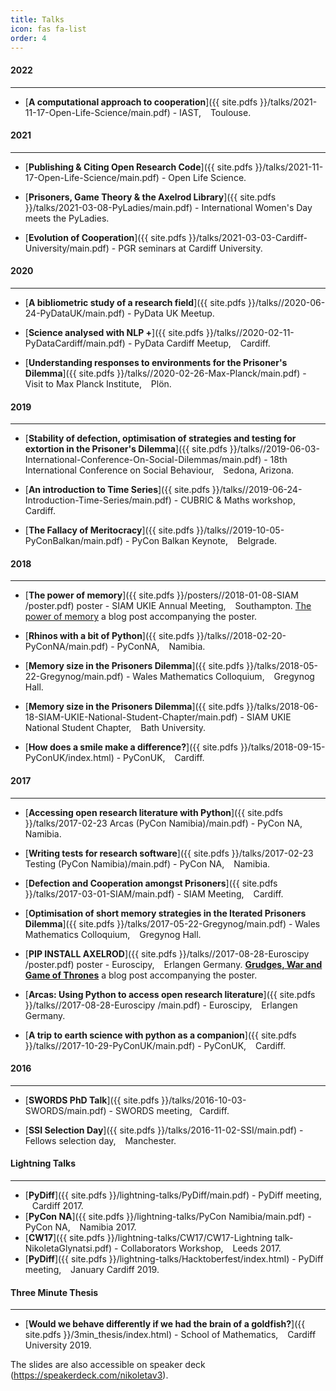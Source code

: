 ```yaml
---
title: Talks
icon: fas fa-list
order: 4
---
```


<h4>2022</h4>
<hr>

+ [**A computational approach to cooperation**]({{ site.pdfs }}/talks/2021-11-17-Open-Life-Science/main.pdf) -
IAST,  &ensp; Toulouse.

<h4>2021</h4>
<hr>

+ [**Publishing \& Citing Open Research Code**]({{ site.pdfs }}/talks/2021-11-17-Open-Life-Science/main.pdf) -
Open Life Science.

+ [**Prisoners, Game Theory & the Axelrod Library**]({{ site.pdfs }}/talks/2021-03-08-PyLadies/main.pdf) -
International Women's Day meets the PyLadies.

+ [**Evolution of Cooperation**]({{ site.pdfs }}/talks/2021-03-03-Cardiff-University/main.pdf) -
PGR seminars at Cardiff University.

<h4>2020</h4>
<hr>

+ [**A bibliometric study of a research field**]({{ site.pdfs }}/talks//2020-06-24-PyDataUK/main.pdf) - PyData UK Meetup.

+ [**Science analysed with NLP +**]({{ site.pdfs }}/talks//2020-02-11-PyDataCardiff/main.pdf) - PyData Cardiff Meetup, &ensp; Cardiff.

+ [**Understanding responses to environments for the Prisoner's Dilemma**]({{ site.pdfs }}/talks//2020-02-26-Max-Planck/main.pdf) - Visit to Max Planck Institute, &ensp; Plön.

<h4>2019</h4>
<hr>

+ [**Stability of defection, optimisation of strategies and testing for extortion in the Prisoner's Dilemma**]({{ site.pdfs }}/talks//2019-06-03- International-Conference-On-Social-Dilemmas/main.pdf) - 18th International Conference on Social Behaviour, &ensp; Sedona, Arizona.

+ [**An introduction to Time Series**]({{ site.pdfs }}/talks//2019-06-24-Introduction-Time-Series/main.pdf) -  CUBRIC & Maths workshop, &ensp; Cardiff.

+ [**The Fallacy of Meritocracy**]({{ site.pdfs }}/talks//2019-10-05-PyConBalkan/main.pdf) - PyCon Balkan Keynote, &ensp; Belgrade.

<h4>2018</h4>
<hr>

+ [**The power of memory**]({{ site.pdfs }}/posters//2018-01-08-SIAM
/poster.pdf) poster - SIAM UKIE Annual Meeting, &ensp; Southampton.
[The power of memory](https://nikoleta-v3.github.io/blog/2018/01/05/power-of-memory.html) a blog post accompanying the poster.

+ [**Rhinos with a bit of Python**]({{ site.pdfs }}/talks//2018-02-20-PyConNA/main.pdf) -  PyConNA, &ensp; Namibia.

+ [**Memory size in the Prisoners Dilemma**]({{ site.pdfs }}/talks/2018-05-22-Gregynog/main.pdf) - Wales Mathematics Colloquium, &ensp; Gregynog Hall.
+ [**Memory size in the Prisoners Dilemma**]({{ site.pdfs }}/talks/2018-06-18-SIAM-UKIE-National-Student-Chapter/main.pdf) - SIAM UKIE National Student Chapter, &ensp; Bath University.
+ [**How does a smile make a difference?**]({{ site.pdfs }}/talks/2018-09-15-PyConUK/index.html) - PyConUK, &ensp; Cardiff.

<h4>2017</h4>
<hr>

+ [**Accessing open research literature with Python**]({{ site.pdfs }}/talks/2017-02-23 Arcas (PyCon Namibia)/main.pdf) - PyCon NA, &ensp; Namibia.

+ [**Writing tests for research software**]({{ site.pdfs }}/talks/2017-02-23 Testing (PyCon Namibia)/main.pdf) - PyCon NA, &ensp; Namibia.

+ [**Defection and Cooperation amongst Prisoners**]({{ site.pdfs }}/talks/2017-03-01-SIAM/main.pdf) - SIAM Meeting, &ensp; Cardiff.

+ [**Optimisation of short memory strategies in the Iterated Prisoners Dilemma**]({{ site.pdfs }}/talks/2017-05-22-Gregynog/main.pdf) -
Wales Mathematics Colloquium, &ensp; Gregynog Hall.

+ [**PIP INSTALL AXELROD**]({{ site.pdfs }}/talks//2017-08-28-Euroscipy
/poster.pdf) poster - Euroscipy, &ensp; Erlangen Germany.
[**Grudges, War and Game of Thrones**](https://nikoleta-v3.github.io/blog/2017/08/23/grudges-war-GoT.html) a blog post accompanying the poster.

+ [**Arcas: Using Python to access open research literature**]({{ site.pdfs }}/talks//2017-08-28-Euroscipy
/main.pdf) - Euroscipy, &ensp; Erlangen Germany.

+ [**A trip to earth science with python as a companion**]({{ site.pdfs }}/talks//2017-10-29-PyConUK/main.pdf) - PyConUK, &ensp; Cardiff.

<h4>2016</h4>
<hr>

+ [**SWORDS PhD Talk**]({{ site.pdfs }}/talks/2016-10-03-SWORDS/main.pdf) - SWORDS meeting, &ensp;Cardiff.

+ [**SSI Selection Day**]({{ site.pdfs }}/talks/2016-11-02-SSI/main.pdf) - Fellows selection day, &ensp; Manchester.


<h4>Lightning Talks</h4>
<hr>

+ [**PyDiff**]({{ site.pdfs }}/lightning-talks/PyDiff/main.pdf) - PyDiff meeting, &ensp; Cardiff 2017.
+ [**PyCon NA**]({{ site.pdfs }}/lightning-talks/PyCon Namibia/main.pdf) - PyCon NA, &ensp; Namibia 2017.
+ [**CW17**]({{ site.pdfs }}/lightning-talks/CW17/CW17-Lightning talk-NikoletaGlynatsi.pdf) -
Collaborators Workshop, &ensp; Leeds 2017.
+ [**PyDiff**]({{ site.pdfs }}/lightning-talks/Hacktoberfest/index.html) - PyDiff meeting, &ensp; January Cardiff 2019.

<h4>Three Minute Thesis</h4>
<hr>

+ [**Would we behave differently if we had the brain of a goldfish?**]({{ site.pdfs }}/3min_thesis/index.html) - School of Mathematics, &ensp; Cardiff University 2019.


The slides are also accessible on speaker deck (<https://speakerdeck.com/nikoletav3>).